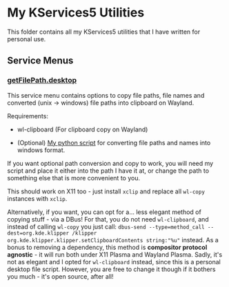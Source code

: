 # My KServices5 Utilities

This folder contains all my KServices5 utilities that I have written for personal use.

## Service Menus
### [getFilePath.desktop](https://github.com/RedSQL/personal-scripts-and-misc/blob/master/kservices5/ServiceMenus/getFilePath.desktop)

This service menu contains options to copy file paths, file names and converted (unix -> windows) file paths into clipboard on Wayland.

Requirements:

* wl-clipboard (For clipboard copy on Wayland)

* (Optional) [My python script](https://github.com/RedSQL/personal-scripts-and-misc/blob/master/python/convunix2nt.py) for converting file paths and names into windows format. 

If you want optional path conversion and copy to work, you will need my script and place it either into the path I have it at, or change the path to something else that is more convenient to you. 

This should work on X11 too - just install `xclip` and replace all `wl-copy` instances with `xclip`. 

Alternatively, if you want, you can opt for a... less elegant method of copying stuff - via a DBus! For that, you do not need `wl-clipboard`, and instead of calling `wl-copy` you just call: `dbus-send --type=method_call --dest=org.kde.klipper /klipper org.kde.klipper.klipper.setClipboardContents string:"%u"` instead. As a bonus to removing a dependency, this method is **compositor protocol agnostic** - it will run both under X11 Plasma and Wayland Plasma. Sadly, it's not as elegant and I opted for `wl-clipboard` instead, since this is a personal desktop file script. However, you are free to change it though if it bothers you much - it's open source, after all!
